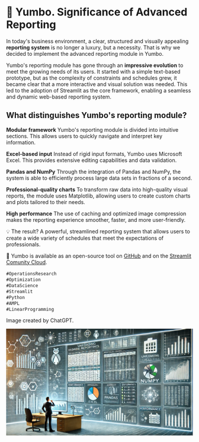 # 📅 Yumbo. Significance of Advanced Reporting


In today's business environment, a clear, structured and visually appealing **reporting system** is no longer a luxury, but a necessity. That is why we decided to implement the advanced reporting module in Yumbo.

Yumbo's reporting module has gone through an **impressive evolution** to meet the growing needs of its users. It started with a simple text-based prototype, but as the complexity of constraints and schedules grew, it became clear that a more interactive and visual solution was needed. This led to the adoption of Streamlit as the core framework, enabling a seamless and dynamic web-based reporting system.


## What distinguishes Yumbo's reporting module?

**Modular framework**
Yumbo's reporting module is divided into intuitive sections. This allows users to quickly navigate and interpret key information.

**Excel-based input**
Instead of rigid input formats, Yumbo uses Microsoft Excel. This provides extensive editing capabilities and data validation.

**Pandas and NumPy**
Through the integration of Pandas and NumPy, the system is able to efficiently process large data sets in fractions of a second.

**Professional-quality charts**
To transform raw data into high-quality visual reports, the module uses Matplotlib, allowing users to create custom charts and plots tailored to their needs.

**High performance**
The use of caching and optimized image compression makes the reporting experience smoother, faster, and more user-friendly.


💡 The result? A powerful, streamlined reporting system that allows users to create a wide variety of schedules that meet the expectations of professionals.

🔗 Yumbo is available as an open-source tool on [GitHub](https://github.com/romz-pl/yumbo/) and on the [Streamlit Comunity Cloud](https://yumbo-ampl.streamlit.app/).




```
#OperationsResearch
#Optimization
#DataScience
#Streamlit
#Python
#AMPL
#LinearProgramming
```

Image created by ChatGPT.


![Yumbo. Significance of Advanced Reporting](./img.webp)


